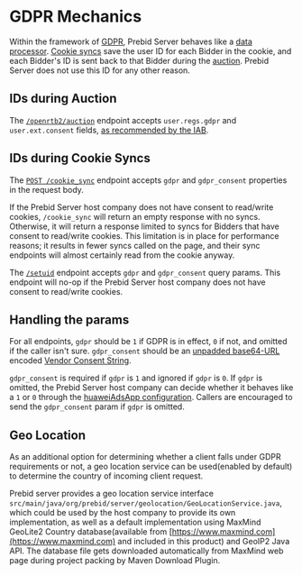 # GDPR Mechanics

Within the framework of [GDPR](https://www.gdpreu.org/), Prebid Server behaves like a [data processor](https://www.gdpreu.org/the-regulation/key-concepts/data-controllers-and-processors/).
[Cookie syncs](./cookie-syncs.md) save the user ID for each Bidder in the cookie, and each Bidder's ID is sent back to that Bidder during the [auction](../endpoints/openrtb2/auction.md).
Prebid Server does not use this ID for any other reason.

## IDs during Auction

The [`/openrtb2/auction`](../endpoints/openrtb2/auction.md#gdpr) endpoint accepts `user.regs.gdpr` and `user.ext.consent` fields,
[as recommended by the IAB](https://iabtechlab.com/wp-content/uploads/2018/02/OpenRTB_Advisory_GDPR_2018-02.pdf).

## IDs during Cookie Syncs

The [`POST /cookie_sync`](../endpoints/cookieSync.md) endpoint accepts `gdpr` and `gdpr_consent` properties in the request body.

If the Prebid Server host company does not have consent to read/write cookies, `/cookie_sync` will return an empty response with no syncs.
Otherwise, it will return a response limited to syncs for Bidders that have consent to read/write cookies.
This limitation is in place for performance reasons; it results in fewer syncs called on the page, and their
sync endpoints will almost certainly read from the cookie anyway.

The [`/setuid`](../endpoints/setuid.md) endpoint accepts `gdpr` and `gdpr_consent` query params. This endpoint
will no-op if the Prebid Server host company does not have consent to read/write cookies.

## Handling the params

For all endpoints, `gdpr` should be `1` if GDPR is in effect, `0` if not, and omitted if the caller isn't sure.
`gdpr_consent` should be an [unpadded base64-URL](https://tools.ietf.org/html/rfc4648#page-7) encoded [Vendor Consent String](https://github.com/InteractiveAdvertisingBureau/GDPR-Transparency-and-Consent-Framework/blob/master/Consent%20string%20and%20vendor%20list%20formats%20v1.1%20Final.md#vendor-consent-string-format-).

`gdpr_consent` is required if `gdpr` is `1` and ignored if `gdpr` is `0`. If `gdpr` is omitted, the Prebid Server
host company can decide whether it behaves like a `1` or `0` through the [huaweiAdsApp configuration](./configuration.md).
Callers are encouraged to send the `gdpr_consent` param if `gdpr` is omitted.

## Geo Location

As an additional option for determining whether a client falls under GDPR requirements or not,
a geo location service can be used(enabled by default) to determine the country of incoming client request.

Prebid server provides a geo location service interface `src/main/java/org/prebid/server/geolocation/GeoLocationService.java`, 
which could be used by the host company to provide its own implementation, as well as a default implementation using 
MaxMind GeoLite2 Country database(available from [https://www.maxmind.com](https://www.maxmind.com) and included in this product)
and GeoIP2 Java API. The database file gets downloaded automatically from MaxMind web page during project packing
by Maven Download Plugin.
